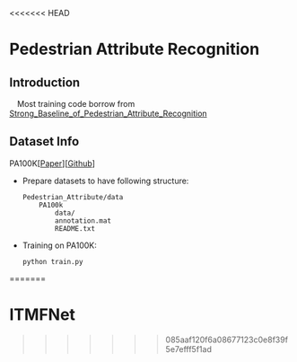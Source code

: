 <<<<<<< HEAD
# Pedestrian Attribute Recognition

## Introduction

&emsp;Most training code borrow from [Strong_Baseline_of_Pedestrian_Attribute_Recognition](https://github.com/aajinjin/Strong_Baseline_of_Pedestrian_Attribute_Recognition)

## Dataset Info

 PA100K[[Paper](http://openaccess.thecvf.com/content_ICCV_2017/papers/Liu_HydraPlus-Net_Attentive_Deep_ICCV_2017_paper.pdf)][[Github](https://github.com/xh-liu/HydraPlus-Net)]

- Prepare datasets to have following structure:

    ```shell
    Pedestrian_Attribute/data
        PA100k
            data/
            annotation.mat
            README.txt
     ```

- Training on PA100K:

    ```shell
    python train.py
    ```
=======
# ITMFNet
>>>>>>> 085aaf120f6a08677123c0e8f39f5e7efff5f1ad
